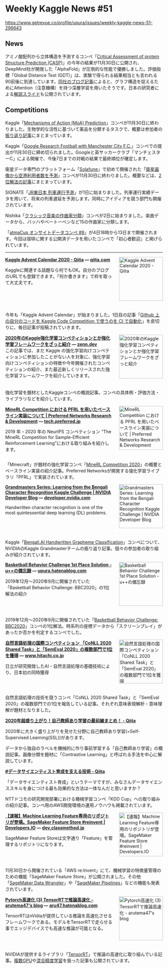 # Weekly Kaggle News #51
https://www.getrevue.co/profile/upura/issues/weekly-kaggle-news-51-296643
<h3><h2>News</h2><p>アミノ酸配列から立体構造を予測するコンペ「<a href="https://predictioncenter.org/" target="_blank">Critical Assessment of protein Structure Prediction (CASP)</a>」の今年の結果が11月30日に公開され、DeepMind社が開発した「AlphaFold」が圧倒的な性能で優勝しました。評価指標「Global Distance Test (GDT)」は、実験で得られる結果相当とも言われる90前後に到達しています。<a href="https://deepmind.com/blog/article/alphafold-a-solution-to-a-50-year-old-grand-challenge-in-biology" target="_blank">同社のブログ記事</a>によると、グラフ構造を捉えるためにAttention（注意機構）を持つ深層学習を用いたそうです。日本の研究者による<a href="https://www2.slideshare.net/tonets/alphafold2-mbsj/" target="_blank">解説スライド</a>も公開されています。</p><h2>Competitions</h2><p>Kaggle「<a href="https://www.kaggle.com/c/lish-moa" target="_blank">Mechanisms of Action (MoA) Prediction</a>」コンペが11月30日に終わりました。生物学的な活性に基づいて薬品を分類するタスクで、概要は参加者の<a href="https://imokuri123.com/blog/2020/12/kaggle-lish-moa/" target="_blank">振り返り記事</a>にまとまっています。</p><p>Kaggle「<a href="https://www.kaggle.com/c/google-football" target="_blank">Google Research Football with Manchester City F.C.</a>」コンペでの提出が11月30日に締め切られました。Googleと英サッカークラブ「マンチェスターC」による開催で、今後7日までの対戦の結果で最終順位が確定します。</p><p>衛星データ専門のプラットフォーム「<a href="https://solafune.com/?utm_campaign=Weekly%20Kaggle%20News&amp;utm_medium=email&amp;utm_source=Revue%20newsletter" target="_blank">Solafune</a>」で初めて開催された「<a href="https://solafune.com/?utm_campaign=Weekly%20Kaggle%20News&amp;utm_medium=email&amp;utm_source=Revue%20newsletter#/competitions/ea90cba4-3e01-42df-9516-9ac0d7a44204" target="_blank">衛星画像から空港利用者数を予測</a>」コンペが11月30日に終わりました。概要などは、<a href="https://oregin-ai.hatenablog.com/entry/2020/12/01/202854" target="_blank">2位解法の記事</a>にまとまっています。</p><p>SIGNATE「<a href="https://signate.jp/competitions/363" target="_blank">JR東日本 列車運行予測</a>」が1日に始まりました。列車運行実績データを用いて、将来の列車遅延を予測します。同時にアイディアを競う部門も開催されています。</p><p>Nishika「<a href="https://www.nishika.com/competitions/8/summary" target="_blank">クラシック音楽の作曲家分類</a>」コンペが2日に始まりました。楽曲データから、バッハやベートーベンなど15の作曲家に分類します。</p><p>「<a href="https://atma.connpass.com/event/196631/" target="_blank">atmaCup オンサイトデータコンペ #8</a>」が4日18時から13日まで開催されます。今回は珈琲に関する公開済データを用いたコンペで「初心者歓迎」と掲げられています。</p></h3>
<hr>
<p>
<img width="140" height="140" alt="Kaggle Advent Calendar 2020 - Qiita" style="float: right; margin-left: 20px; margin-bottom: 20px;" src="https://s3.amazonaws.com/revue/items/images/006/881/503/thumb/qiita-fb-fe28c64039d925349e620ba55091e078.png?1606875223" />
<strong style='display: block;'><a href="https://qiita.com/advent-calendar/2020/kaggle?utm_campaign=Weekly%20Kaggle%20News&amp;utm_medium=email&amp;utm_source=Revue%20newsletter">Kaggle Advent Calendar 2020 - Qiita</a> &mdash; <a href="https://qiita.com/advent-calendar/2020/kaggle">qiita.com</a></strong>
<p>Kaggleに関連する話題なら何でもOK。自分のブログのURLでも登録できます。「何か書きます」で枠を取って大丈夫です。</p>
</p>
<div style='clear: both;'></div>
<p><p>今年も「Kaggle Advent Calendar」が始まりました。1日目の記事「<a href="https://qiita.com/cfiken/items/a36b5742e9d26e0b4567" target="_blank">Github 上の自分のコードを Kaggle Code Competition で使うのを CI で自動化</a>」を皮切りに、毎日記事が投稿されていきます。</p></p>
<p>
<img width="140" height="140" alt="2020年のKaggle強化学習コンペティションとか強化学習フレームワークをざっと紹介" style="float: right; margin-left: 20px; margin-bottom: 20px;" src="https://s3.amazonaws.com/revue/items/images/006/892/348/thumb/ogp-base_mrsu7s.png?1607023125" />
<strong style='display: block;'><a href="https://zenn.dev/regonn/articles/kaggle-rl-competitions?utm_campaign=Weekly%20Kaggle%20News&amp;utm_medium=email&amp;utm_source=Revue%20newsletter">2020年のKaggle強化学習コンペティションとか強化学習フレームワークをざっと紹介</a> &mdash; <a href="https://zenn.dev/regonn/articles/kaggle-rl-competitions">zenn.dev</a></strong>
この記事では、まだ Kaggle の強化学習向けコンペティションに参加したことがない人を対象に、強化学習向けコンペティションの特徴や今年開催されたコンペティションの紹介、また最近新しくリリースされた強化学習フレームワークを紹介していきます。
</p>
<div style='clear: both;'></div>
<p><p>強化学習を題材としたKaggleコンペの概説記事。コンペの具体例・評価方法・ライブラリなどを紹介しています。</p></p>
<p>
<img width="140" height="140" alt="MineRL Competition における PFRL を用いたベースライン実装について | Preferred Networks Research &amp; Development" style="float: right; margin-left: 20px; margin-bottom: 20px;" src="https://s3.amazonaws.com/revue/items/images/006/893/501/thumb/PFRL_logo_640.png?1607046789" />
<strong style='display: block;'><a href="https://tech.preferred.jp/ja/blog/pfrl-baselines-for-the-minerl-competition/?utm_campaign=Weekly%20Kaggle%20News&amp;utm_medium=email&amp;utm_source=Revue%20newsletter">MineRL Competition における PFRL を用いたベースライン実装について | Preferred Networks Research &amp; Development</a> &mdash; <a href="https://tech.preferred.jp/ja/blog/pfrl-baselines-for-the-minerl-competition/">tech.preferred.jp</a></strong>
<p>2019 年・2020 年の NeurIPS コンペティション “The MineRL Competition for Sample-Efficient Reinforcement Learning”における取り組みを紹介します。</p>
</p>
<div style='clear: both;'></div>
<p><p>「Minecraft」が題材の強化学習コンペ「<a href="https://minerl.io/competition/?utm_campaign=Weekly%20Kaggle%20News&amp;utm_medium=email&amp;utm_source=Revue%20newsletter" target="_blank">MineRL Competition 2020</a>」の概要とベースライン実装の紹介記事。Preferred Networksが開発する強化学習ライブラリ「PFRL」で実装されています。</p></p>
<p>
<img width="140" height="140" alt="Grandmasters Series: Learning from the Bengali Character Recognition Kaggle Challenge | NVIDIA Developer Blog" style="float: right; margin-left: 20px; margin-bottom: 20px;" src="https://s3.amazonaws.com/revue/items/images/006/892/849/thumb/Figure-1.-Begnali-graffiti-1.png?1607030928" />
<strong style='display: block;'><a href="https://developer.nvidia.com/blog/grandmasters-series-learning-from-bengali-character-recognition-kaggle-challenge/?utm_campaign=Weekly%20Kaggle%20News&amp;utm_medium=email&amp;utm_source=Revue%20newsletter">Grandmasters Series: Learning from the Bengali Character Recognition Kaggle Challenge | NVIDIA Developer Blog</a> &mdash; <a href="https://developer.nvidia.com/blog/grandmasters-series-learning-from-bengali-character-recognition-kaggle-challenge/">developer.nvidia.com</a></strong>
<p>Handwritten character recognition is one of the most quintessential deep learning (DL) problems.</p>
</p>
<div style='clear: both;'></div>
<p><p>Kaggle「<a href="https://developer.nvidia.com/blog/grandmasters-series-learning-from-bengali-character-recognition-kaggle-challenge/" target="_blank">Bengali.AI Handwritten Grapheme Classification</a>」コンペについて、NVIDIAのKaggle Grandmasterチームの振り返り記事。個々の参加者の取り組みが紹介されています。</p></p>
<p>
<img width="140" height="140" alt="Basketball Behavior Challenge 1st Place Solution - u++の備忘録" style="float: right; margin-left: 20px; margin-bottom: 20px;" src="https://s3.amazonaws.com/revue/items/images/006/881/528/thumb/20201107104517.png?1606876783" />
<strong style='display: block;'><a href="https://upura.hatenablog.com/entry/2020/12/01/000000?utm_campaign=Weekly%20Kaggle%20News&amp;utm_medium=email&amp;utm_source=Revue%20newsletter">Basketball Behavior Challenge 1st Place Solution - u++の備忘録</a> &mdash; <a href="https://upura.hatenablog.com/entry/2020/12/01/000000">upura.hatenablog.com</a></strong>
<p>2019年12月〜2020年9月に開催されていた「Basketball Behavior Challenge: BBC2020」の1位解法の紹介</p>
</p>
<div style='clear: both;'></div>
<p><p>2019年12月〜2020年9月に開催されていた「<a href="https://competitions.codalab.org/competitions/23905" target="_blank">Basketball Behavior Challenge: BBC2020</a>」コンペの1位解法。時系列の座標データから「スクリーンプレイ」があったか否かを判定するコンペでした。</p></p>
<p>
<img width="140" height="140" alt="自然言語処理の国際コンペティション
「CoNLL 2020 Shared Task」と「SemEval 2020」の複数部門で1位を獲得" style="float: right; margin-left: 20px; margin-bottom: 20px;" src="https://s3.amazonaws.com/revue/items/images/006/882/322/thumb/get_adobe_reader.png?1606897554" />
<strong style='display: block;'><a href="https://www.hitachi.co.jp/New/cnews/month/2020/12/1202.html?utm_campaign=Weekly%20Kaggle%20News&amp;utm_medium=email&amp;utm_source=Revue%20newsletter">自然言語処理の国際コンペティション
「CoNLL 2020 Shared Task」と「SemEval 2020」の複数部門で1位を獲得</a> &mdash; <a href="https://www.hitachi.co.jp/New/cnews/month/2020/12/1202.html">www.hitachi.co.jp</a></strong>
<p>日立が研究開発したAI・自然言語処理の基礎技術により、日本初の同時獲得</p>
</p>
<div style='clear: both;'></div>
<p><p>自然言語処理の技術を競うコンペ「CoNLL 2020 Shared Task」と「SemEval 2020」の複数部門での1位を報告している記事。それぞれ意味表現解析・意味理解が題材となりました。</p></p>
<p>
<strong style='display: block;'><a href="https://qiita.com/omiita/items/a7429ec42e4eef4b6a4d?utm_campaign=Weekly%20Kaggle%20News&amp;utm_medium=email&amp;utm_source=Revue%20newsletter">2020年超盛り上がり！自己教師あり学習の最前線まとめ！ - Qiita</a></strong>
<p>2020年に大きく盛り上がりを見せた分野に自己教師あり学習(=Self-Supervised Learning(SSL))があります。</p>
</p>
<p><p>データから独自のラベルを機械的に作り事前学習する「自己教師あり学習」の概説記事。画像分類を題材に「Contrastive Learning」と呼ばれる手法を中心に解説しています。</p></p>
<p>
<strong style='display: block;'><a href="https://qiita.com/dcm_chida/items/5da1530ab69961c2c828?utm_campaign=Weekly%20Kaggle%20News&amp;utm_medium=email&amp;utm_source=Revue%20newsletter">#データサイエンティスト育成を支える技術 - Qiita</a></strong>
<p>「データサイエンティスト育成」というテーマですが、みなさんデータサイエンススキルを身につける最も効果的な方法は一体なんだと思いますか？</p>
</p>
<p><p>NTTドコモの研究開発部署における機械学習コンペ「KDD Cup」への取り組みの紹介記事。コンペ用のAWS開発環境の運用ノウハウも掲載されています。</p></p>
<p>
<img width="140" height="140" alt="【速報】Machine Learning Feature専用のリポジトリが登場。SageMaker Feature Store #reinvent | Developers.IO" style="float: right; margin-left: 20px; margin-bottom: 20px;" src="https://s3.amazonaws.com/revue/items/images/006/882/349/thumb/eyecatch_reinvent-2020-breakingnews-sokuho-960x504.jpg?1606897897" />
<strong style='display: block;'><a href="https://dev.classmethod.jp/articles/breaking-sagemaker-feature-store/?utm_campaign=Weekly%20Kaggle%20News&amp;utm_medium=email&amp;utm_source=Revue%20newsletter">【速報】Machine Learning Feature専用のリポジトリが登場。SageMaker Feature Store #reinvent | Developers.IO</a> &mdash; <a href="https://dev.classmethod.jp/articles/breaking-sagemaker-feature-store/">dev.classmethod.jp</a></strong>
<p>SageMaker Feature Storeは文字通り「Feature」を管理するリポジトリになります。</p>
</p>
<div style='clear: both;'></div>
<p><p>11月30日から開催されている「AWS re:Invent」にて、機械学習の特徴量管理のための機能「SageMaker Feature Store」が公開されました。その他「<a href="https://dev.classmethod.jp/articles/breaking-sagemaker-data-wrangler/" target="_blank">SageMaker Data Wrangler</a>」や「<a href="https://dev.classmethod.jp/articles/breaking-amazon-sagemaker-pipelines/" target="_blank">SageMaker Pipelines</a>」などの機能も発表されています。</p></p>
<p>
<img width="140" height="140" alt="Pytorch高速化 (3) TensorRTで推論高速化 - arutema47&#39;s blog" style="float: right; margin-left: 20px; margin-bottom: 20px;" src="https://s3.amazonaws.com/revue/items/images/006/882/342/thumb/68747470733a2f2f71696974612d696d6167652d73746f72652e73332e61702d6e6f727468656173742d312e616d617a6f6e6177732e636f6d2f302f3137313931352f62653963613665332d383261612d663163372d303663362d3138616136633363616264612e706e67?1606897851" />
<strong style='display: block;'><a href="https://aru47.hatenablog.com/entry/2020/11/28/131116?utm_campaign=Weekly%20Kaggle%20News&amp;utm_medium=email&amp;utm_source=Revue%20newsletter">Pytorch高速化 (3) TensorRTで推論高速化 - arutema47&#39;s blog</a> &mdash; <a href="https://aru47.hatenablog.com/entry/2020/11/28/131116">aru47.hatenablog.com</a></strong>
<p>TensorRTはnVidiaが提供している推論を高速化させるフレームワークである。モデルをTensorRTで走らせる事でエッジデバイスでも高速な推論が可能となる。</p>
</p>
<div style='clear: both;'></div>
<p><p>NVIDIAが提供するライブラリ「<a href="https://developer.nvidia.com/tensorrt" target="_blank">TensorRT</a>」で推論の高速化に取り組んでいる記事。<a href="https://aru47.hatenablog.com/entry/2020/11/06/225052" target="_blank">複数GPU</a>や<a href="https://aru47.hatenablog.com/entry/2020/11/06/225942" target="_blank">混合精度学習</a>を扱った記事も公開されています。</p></p>
